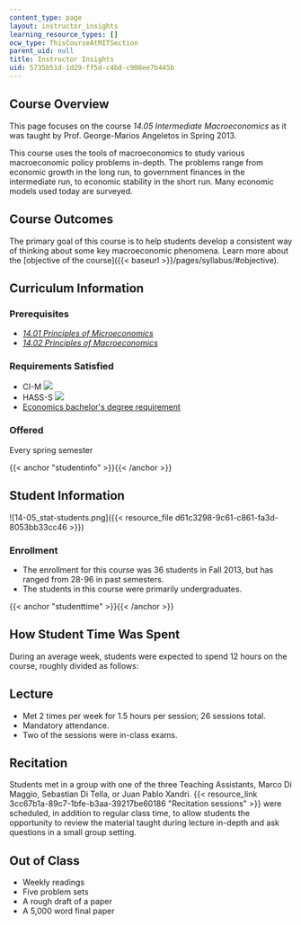 ```yaml
---
content_type: page
layout: instructor_insights
learning_resource_types: []
ocw_type: ThisCourseAtMITSection
parent_uid: null
title: Instructor Insights
uid: 5735b51d-1d29-ff5d-c4bd-c908ee7b445b
---
```


Course Overview
---------------

This page focuses on the course _14.05 Intermediate Macroeconomics_ as it was taught by Prof. George-Marios Angeletos in Spring 2013.

This course uses the tools of macroeconomics to study various macroeconomic policy problems in-depth. The problems range from economic growth in the long run, to government finances in the intermediate run, to economic stability in the short run. Many economic models used today are surveyed.

Course Outcomes
---------------

The primary goal of this course is to help students develop a consistent way of thinking about some key macroeconomic phenomena. Learn more about the [objective of the course]({{< baseurl >}}/pages/syllabus/#objective).

Curriculum Information
----------------------

### Prerequisites

*   [_14.01 Principles of Microeconomics_](/courses/14-01sc-principles-of-microeconomics-fall-2011)
*   [_14.02 Principles of Macroeconomics_](/courses/14-02-principles-of-macroeconomics-spring-2014)

### Requirements Satisfied

*   CI-M ![](/images/educator/icon-question-cim.png)
*   HASS-S ![](/images/educator/icon-question-hass-s.png)
*   [Economics bachelor's degree requirement](http://economics.mit.edu/under/majors)

### Offered

Every spring semester

{{< anchor "studentinfo" >}}{{< /anchor >}}

Student Information
-------------------

![14-05_stat-students.png]({{< resource_file d61c3298-9c61-c861-fa3d-8053bb33cc46 >}})

### Enrollment

*   The enrollment for this course was 36 students in Fall 2013, but has ranged from 28-96 in past semesters.
*   The students in this course were primarily undergraduates.

{{< anchor "studenttime" >}}{{< /anchor >}}

How Student Time Was Spent
--------------------------

During an average week, students were expected to spend 12 hours on the course, roughly divided as follows:

Lecture
-------

*   Met 2 times per week for 1.5 hours per session; 26 sessions total.
*   Mandatory attendance.
*   Two of the sessions were in-class exams.

Recitation
----------

Students met in a group with one of the three Teaching Assistants, Marco Di Maggio, Sebastian Di Tella, or Juan Pablo Xandri. {{< resource_link 3cc67b1a-89c7-1bfe-b3aa-39217be60186 "Recitation sessions" >}} were scheduled, in addition to regular class time, to allow students the opportunity to review the material taught during lecture in-depth and ask questions in a small group setting.

Out of Class
------------

*   Weekly readings
*   Five problem sets
*   A rough draft of a paper
*   A 5,000 word final paper